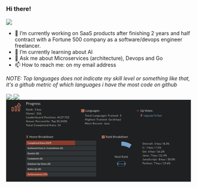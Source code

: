 ### Hi there!

<a><img align="center" src="https://komarev.com/ghpvc/?username=iButcat" /></a>

- 🔭 I’m currently working on SaaS products after finishing 2 years and half contract with a Fortune 500 company as a software/devops engineer freelancer. 
- 🌱 I’m currently learning about AI 
- 💬 Ask me about Microservices (architecture), Devops and Go
- 📫 How to reach me: on my email address

_NOTE: Top languages does not indicate my skill level or something like that, it's a github metric of which languages i have the most code on github_

  <a href="https://github.com/iButcat">
  <img align="center" src="https://github-readme-stats.vercel.app/api?username=iButcat&count_private=true&show_icons=true&theme=tokyonight" />
</a>
<a href="https://github.com/iButcat">
  <img align="center" src="https://github-readme-stats.vercel.app/api/top-langs/?username=iButcat&count_private=true&langs_count=4&layout=compact&show_icons=true&theme=tokyonight" />
</a>
<a>
  <img align="center" src="https://github.com/iButcat/iButcat/blob/main/codewars.png" />
 </a>

